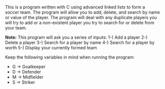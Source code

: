 This is a program written with C using advanced linked lists to form a soccer team. The program 
will allow you to add, delete, and search by name or value of the player. The program will deal
with any duplicate players you will try to add or a non-existent player you try to search for or
delete from your team.

**Note:**
This program will ask you a series of inputs:
1-) Add a player
2-) Delete a player
3-) Search for a player by name
4-) Search for a player by worth
5-) Display your currently formed team

Keep the following variables in mind when running the program:
- G -> Goalkeeper
- D -> Defender
- M -> Midfielder
- S -> Striker
